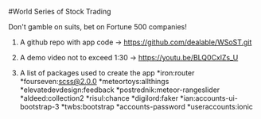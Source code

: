 #World Series of Stock Trading

Don't gamble on suits, bet on Fortune 500 companies!

1. A github repo with app code
-> https://github.com/dealable/WSoST.git

2. A demo video not to exceed 1:30 
-> https://youtu.be/BLQ0CxlZs_U 

3. A list of packages used to create the app
*iron:router
*fourseven:scss@2.0.0
*meteortoys:allthings
*elevatedevdesign:feedback
*postrednik:meteor-rangeslider
*aldeed:collection2
*risul:chance
*digilord:faker
*ian:accounts-ui-bootstrap-3
*twbs:bootstrap
*accounts-password
*useraccounts:ionic
